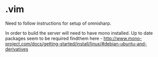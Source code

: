 # .vim


Need to follow instructions for setup of omnisharp.

In order to build the server will need to have mono installed.
Up to date packages seem to be required findthem here -
http://www.mono-project.com/docs/getting-started/install/linux/#debian-ubuntu-and-derivatives
